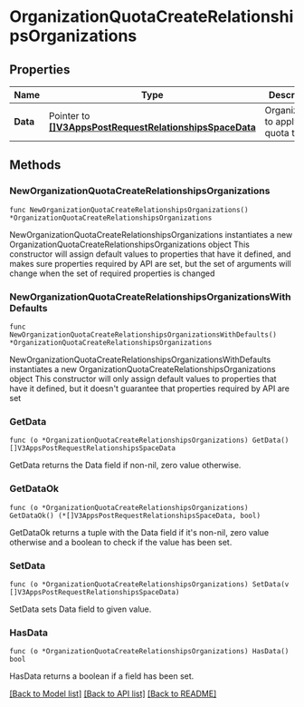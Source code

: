 # OrganizationQuotaCreateRelationshipsOrganizations

## Properties

Name | Type | Description | Notes
------------ | ------------- | ------------- | -------------
**Data** | Pointer to [**[]V3AppsPostRequestRelationshipsSpaceData**](V3AppsPostRequestRelationshipsSpaceData.md) | Organizations to apply this quota to | [optional] 

## Methods

### NewOrganizationQuotaCreateRelationshipsOrganizations

`func NewOrganizationQuotaCreateRelationshipsOrganizations() *OrganizationQuotaCreateRelationshipsOrganizations`

NewOrganizationQuotaCreateRelationshipsOrganizations instantiates a new OrganizationQuotaCreateRelationshipsOrganizations object
This constructor will assign default values to properties that have it defined,
and makes sure properties required by API are set, but the set of arguments
will change when the set of required properties is changed

### NewOrganizationQuotaCreateRelationshipsOrganizationsWithDefaults

`func NewOrganizationQuotaCreateRelationshipsOrganizationsWithDefaults() *OrganizationQuotaCreateRelationshipsOrganizations`

NewOrganizationQuotaCreateRelationshipsOrganizationsWithDefaults instantiates a new OrganizationQuotaCreateRelationshipsOrganizations object
This constructor will only assign default values to properties that have it defined,
but it doesn't guarantee that properties required by API are set

### GetData

`func (o *OrganizationQuotaCreateRelationshipsOrganizations) GetData() []V3AppsPostRequestRelationshipsSpaceData`

GetData returns the Data field if non-nil, zero value otherwise.

### GetDataOk

`func (o *OrganizationQuotaCreateRelationshipsOrganizations) GetDataOk() (*[]V3AppsPostRequestRelationshipsSpaceData, bool)`

GetDataOk returns a tuple with the Data field if it's non-nil, zero value otherwise
and a boolean to check if the value has been set.

### SetData

`func (o *OrganizationQuotaCreateRelationshipsOrganizations) SetData(v []V3AppsPostRequestRelationshipsSpaceData)`

SetData sets Data field to given value.

### HasData

`func (o *OrganizationQuotaCreateRelationshipsOrganizations) HasData() bool`

HasData returns a boolean if a field has been set.


[[Back to Model list]](../README.md#documentation-for-models) [[Back to API list]](../README.md#documentation-for-api-endpoints) [[Back to README]](../README.md)


